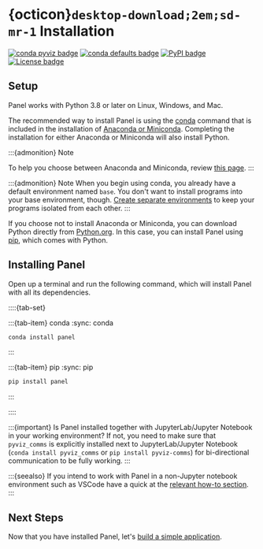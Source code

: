 # {octicon}`desktop-download;2em;sd-mr-1` Installation

[![conda pyviz badge](https://img.shields.io/conda/v/pyviz/panel.svg)](https://anaconda.org/pyviz/panel)
[![conda defaults badge](https://img.shields.io/conda/v/anaconda/panel.svg?label=conda%7Cdefaults)](https://anaconda.org/anaconda/panel)
[![PyPI badge](https://img.shields.io/pypi/v/panel.svg)](https://pypi.python.org/pypi/panel)
[![License badge](https://img.shields.io/pypi/l/panel.svg)](https://github.com/holoviz/panel/blob/main/LICENSE.txt)
## Setup

Panel works with Python 3.8 or later on Linux, Windows, and Mac.

The recommended way to install Panel is using the [conda](https://docs.conda.io/projects/conda/en/latest/index.html) command that is included in the installation of [Anaconda or Miniconda](https://conda.io/projects/conda/en/latest/user-guide/install/index.html). Completing the installation for either Anaconda or Miniconda will also install Python.

:::{admonition} Note

To help you choose between Anaconda and Miniconda, review [this page](https://docs.conda.io/projects/conda/en/latest/user-guide/install/download.html#anaconda-or-miniconda).
:::

:::{admonition} Note
When you begin using conda, you already have a default environment named `base`. You don't want to install programs into your base environment, though. [Create separate environments](https://conda.io/projects/conda/en/latest/user-guide/getting-started.html) to keep your programs isolated from each other.
:::

If you choose not to install Anaconda or Miniconda, you can download Python directly from [Python.org](https://www.python.org/downloads/). In this case, you can install Panel using [pip](https://pip.pypa.io/en/stable/), which comes with Python.

## Installing Panel

Open up a terminal and run the following command, which will install Panel with all its dependencies.

::::{tab-set}

:::{tab-item} conda
:sync: conda

``` bash
conda install panel
```
:::

:::{tab-item} pip
:sync: pip

``` bash
pip install panel
```
:::

::::

:::{important}
Is Panel installed together with JupyterLab/Jupyter Notebook in your working environment? If not, you need to make sure that `pyviz_comms` is explicitly installed next to JupyterLab/Jupyter Notebook (`conda install pyviz_comms` or `pip install pyviz-comms`) for bi-directional communication to be fully working.
:::

:::{seealso}
If you intend to work with Panel in a non-Jupyter notebook environment such as VSCode have a quick at the [relevant how-to section](../how_to/notebook/other_nb.md).
:::

## Next Steps

Now that you have installed Panel, let's [build a simple application](build_app.md).
